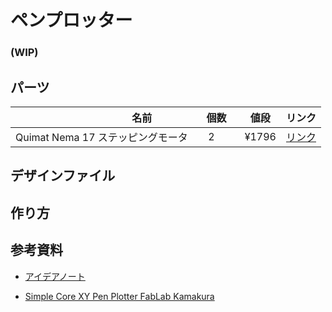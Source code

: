 # ペンプロッター

### (WIP)

## パーツ

|　　　　　　　　名前　　　　　　 　 |   個数     |     値段    |    リンク    |
|------------------------------|------------|------------|-------------|
|Quimat Nema 17 ステッピングモータ|   　2　　   |     ¥1796       |[リンク](https://www.amazon.co.jp/Quimat-17%E3%82%B9%E3%83%86%E3%83%83%E3%83%94%E3%83%B3%E3%82%B0%E3%83%A2%E3%83%BC%E3%82%BF-3D%E3%83%97%E3%83%AA%E3%83%B3%E3%82%BF%E3%83%BC%E7%94%A8-36-8oz-3D%E3%83%97%E3%83%AA%E3%83%B3%E3%82%BF%E3%83%BC/dp/B06XRFGTR4/ref=asc_df_B06XRFGTR4/?tag=jpgo-22&linkCode=df0&hvadid=265845994451&hvpos=&hvnetw=g&hvrand=104924426555351107&hvpone=&hvptwo=&hvqmt=&hvdev=c&hvdvcmdl=&hvlocint=&hvlocphy=1009052&hvtargid=pla-444781979692&th=1)|


## デザインファイル

## 作り方

## 参考資料

- [アイデアノート](https://101010.fun/tags/cnc.html)

- [Simple Core XY Pen Plotter FabLab Kamakura](http://fablabkamakura.fabcloud.io/FabAcademy/support-documents/SimpleCoreXYPenPlotter/)

